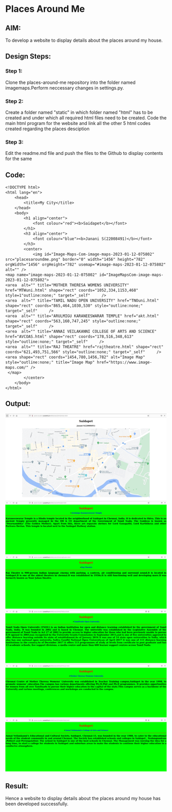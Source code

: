 # Places Around Me
## AIM:
To develop a website to display details about the places around my house.

## Design Steps:

### Step 1:
Clone the places-around-me repository into the folder named imagemaps.Perform neccessary changes in settings.py.
### Step 2:
Create a folder named "static" in which folder named "html" has to be created and under which all required html files need to be created.
Code the main html program for the website and link all the other 5 html codes created regarding the places desciption
### Step 3:
Edit the readme.md file and push the files to the Github to display contents for the same
## Code:
```
<!DOCTYPE html>
<html lang="en">
    <head>
        <title>My City</title>
    </head>
    <body>
        <h1 align="center">
            <font colour="red"><b>Saidapet</b></font>
        </h1>
        <h3 align="center">
            <font colour="blue"><b>Janani S(22008491)</b></font>
        </h3>
        <center>
            <img id="Image-Maps-Com-image-maps-2023-01-12-075802" src="placesaroundme.png" border="0" width="1456" height="782" orgWidth="1456" orgHeight="782" usemap="#image-maps-2023-01-12-075802" alt="" />
<map name="image-maps-2023-01-12-075802" id="ImageMapsCom-image-maps-2023-01-12-075802">
<area  alt="" title="MOTHER THERESA WOMENS UNIVERSITY" href="MTWuni.html" shape="rect" coords="1052,334,1153,468" style=1"outline:none;" target="_self"     />
<area  alt="" title="TAMIL NADU OPEN UNIVERSITY" href="TNOuni.html" shape="rect" coords="865,464,1030,530" style="outline:none;" target="_self"     />
<area  alt="" title="ARULMIGU KARANEESWARAR TEMPLE" href="akt.html" shape="rect" coords="563,160,747,245" style="outline:none;" target="_self"     />
<area  alt="" title="ANNAI VEILAKANNI COLLEGE OF ARTS AND SCIENCE" href="AVCOAS.html" shape="rect" coords="178,516,348,613" style="outline:none;" target="_self"     />
<area  alt="" title="RAJ THEATRE" href="rajtheatre.html" shape="rect" coords="621,493,751,566" style="outline:none;" target="_self"     />
<area shape="rect" coords="1454,780,1456,782" alt="Image Map" style="outline:none;" title="Image Map" href="https://www.image-maps.com/" />
 </map>
        </center>
    </body>
</html>
```

## Output:
![OUTPUT](saidapet.png)
![OUTPUT](akt.png)
![OUTPUT](rajtheatre.png)
![OUTPUT](TNOuni.png)
![OUTPUT](MTWuni.png)
![OUTPUT](AVCOAS.png)
## Result:
Hence a website to display details about the places around my house has been developed successfully.